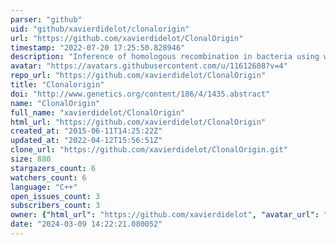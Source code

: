 ```yaml
---
parser: "github"
uid: "github/xavierdidelot/clonalorigin"
url: "https://github.com/xavierdidelot/ClonalOrigin"
timestamp: "2022-07-20 17:25:50.828946"
description: "Inference of homologous recombination in bacteria using whole genome sequences"
avatar: "https://avatars.githubusercontent.com/u/11612608?v=4"
repo_url: "https://github.com/xavierdidelot/ClonalOrigin"
title: "Clonalorigin"
doi: "http://www.genetics.org/content/186/4/1435.abstract"
name: "ClonalOrigin"
full_name: "xavierdidelot/ClonalOrigin"
html_url: "https://github.com/xavierdidelot/ClonalOrigin"
created_at: "2015-06-11T14:25:22Z"
updated_at: "2022-04-12T15:56:51Z"
clone_url: "https://github.com/xavierdidelot/ClonalOrigin.git"
size: 880
stargazers_count: 6
watchers_count: 6
language: "C++"
open_issues_count: 3
subscribers_count: 3
owner: {"html_url": "https://github.com/xavierdidelot", "avatar_url": "https://avatars.githubusercontent.com/u/11612608?v=4", "login": "xavierdidelot", "type": "User"}
date: "2024-03-09 14:22:21.080052"
---
```


